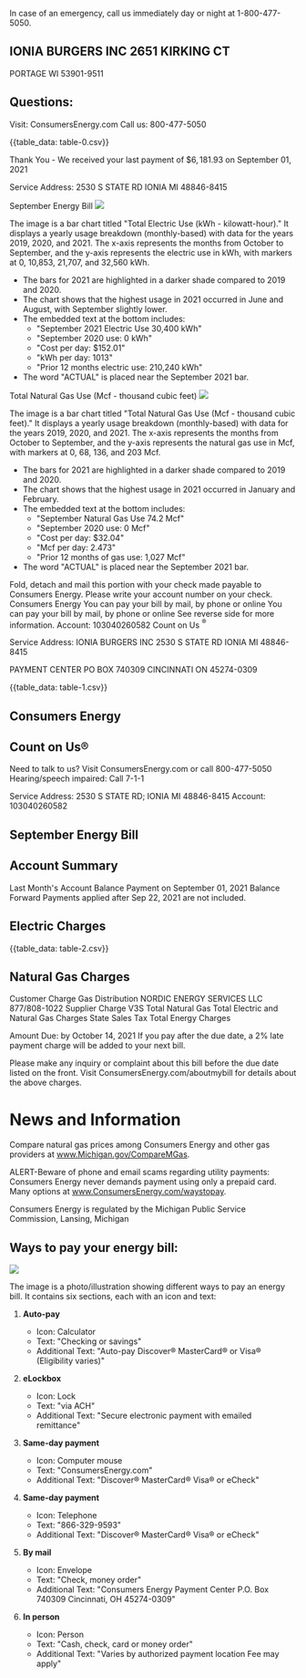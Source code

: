 In case of an emergency, call us immediately day or night at 1-800-477-5050.

## IONIA BURGERS INC 2651 KIRKING CT

PORTAGE WI 53901-9511

## Questions:

Visit: ConsumersEnergy.com Call us: 800-477-5050

{{table_data: table-0.csv}}

Thank You - We received your last payment of $\$ 6,181.93$ on September 01, 2021

Service Address: 2530 S STATE RD IONIA MI 48846-8415

September Energy Bill
![](images/img-0.jpeg)

The image is a bar chart titled "Total Electric Use (kWh - kilowatt-hour)." It displays a yearly usage breakdown (monthly-based) with data for the years 2019, 2020, and 2021. The x-axis represents the months from October to September, and the y-axis represents the electric use in kWh, with markers at 0, 10,853, 21,707, and 32,560 kWh.

- The bars for 2021 are highlighted in a darker shade compared to 2019 and 2020.
- The chart shows that the highest usage in 2021 occurred in June and August, with September slightly lower.
- The embedded text at the bottom includes:
  - "September 2021 Electric Use 30,400 kWh"
  - "September 2020 use: 0 kWh"
  - "Cost per day: $152.01"
  - "kWh per day: 1013"
  - "Prior 12 months electric use: 210,240 kWh"
- The word "ACTUAL" is placed near the September 2021 bar.

Total Natural Gas Use (Mcf - thousand cubic feet)
![](images/img-1.jpeg)

The image is a bar chart titled "Total Natural Gas Use (Mcf - thousand cubic feet)." It displays a yearly usage breakdown (monthly-based) with data for the years 2019, 2020, and 2021. The x-axis represents the months from October to September, and the y-axis represents the natural gas use in Mcf, with markers at 0, 68, 136, and 203 Mcf.

- The bars for 2021 are highlighted in a darker shade compared to 2019 and 2020.
- The chart shows that the highest usage in 2021 occurred in January and February.
- The embedded text at the bottom includes:
  - "September Natural Gas Use 74.2 Mcf"
  - "September 2020 use: 0 Mcf"
  - "Cost per day: $32.04"
  - "Mcf per day: 2.473"
  - "Prior 12 months of gas use: 1,027 Mcf"
- The word "ACTUAL" is placed near the September 2021 bar.

Fold, detach and mail this portion with your check made payable to Consumers Energy. Please write your account number on your check.
Consumers Energy
You can pay your bill by mail, by phone or online
You can pay your bill by mail, by phone or online
See reverse side for more information.
Account: 103040260582
Count on Us ${ }^{\circledR}$

Service Address:
IONIA BURGERS INC
2530 S STATE RD
IONIA MI 48846-8415

PAYMENT CENTER
PO BOX 740309
CINCINNATI ON 45274-0309

{{table_data: table-1.csv}}

## Consumers Energy

## Count on Us®

Need to talk to us? Visit ConsumersEnergy.com or call 800-477-5050
Hearing/speech impaired: Call 7-1-1

Service Address:
2530 S STATE RD; IONIA MI 48846-8415
Account: 103040260582

## September Energy Bill

## Account Summary

Last Month's Account Balance
Payment on September 01, 2021
Balance Forward
Payments applied after Sep 22, 2021 are not included.

## Electric Charges

{{table_data: table-2.csv}}

## Natural Gas Charges

Customer Charge
Gas Distribution
NORDIC ENERGY SERVICES LLC 877/808-1022
Supplier Charge V3S
Total Natural Gas
Total Electric and Natural Gas Charges
State Sales Tax
Total Energy Charges

Amount Due:
by October 14, 2021
If you pay after the due date, a 2\% late payment charge will be added to your next bill.

Please make any inquiry or complaint about this bill before the due date listed on the front. Visit ConsumersEnergy.com/aboutmybill for details about the above charges.

# News and Information 

Compare natural gas prices among Consumers Energy and other gas providers at www.Michigan.gov/CompareMGas.

ALERT-Beware of phone and email scams regarding utility payments: Consumers Energy
never demands payment using only a prepaid card. Many options at
www.ConsumersEnergy.com/waystopay.

Consumers Energy is regulated by the Michigan Public Service Commission, Lansing, Michigan

## Ways to pay your energy bill:

![](images/img-2.jpeg)

The image is a photo/illustration showing different ways to pay an energy bill. It contains six sections, each with an icon and text:

1. **Auto-pay**
   - Icon: Calculator
   - Text: "Checking or savings"
   - Additional Text: "Auto-pay Discover® MasterCard® or Visa® (Eligibility varies)"

2. **eLockbox**
   - Icon: Lock
   - Text: "via ACH"
   - Additional Text: "Secure electronic payment with emailed remittance"

3. **Same-day payment**
   - Icon: Computer mouse
   - Text: "ConsumersEnergy.com"
   - Additional Text: "Discover® MasterCard® Visa® or eCheck"

4. **Same-day payment**
   - Icon: Telephone
   - Text: "866-329-9593"
   - Additional Text: "Discover® MasterCard® Visa® or eCheck"

5. **By mail**
   - Icon: Envelope
   - Text: "Check, money order"
   - Additional Text: "Consumers Energy Payment Center P.O. Box 740309 Cincinnati, OH 45274-0309"

6. **In person**
   - Icon: Person
   - Text: "Cash, check, card or money order"
   - Additional Text: "Varies by authorized payment location Fee may apply"
